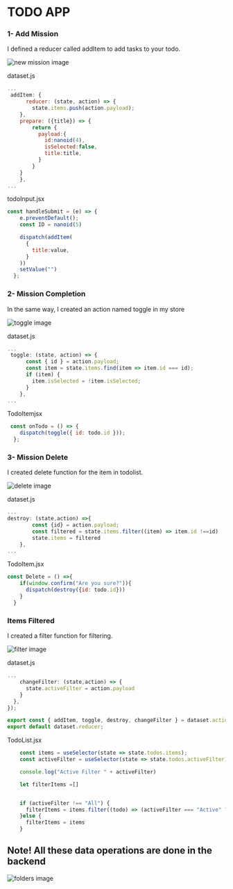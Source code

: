 # TODO APP

### 1- Add Mission

I defined a reducer called addItem to add tasks to your todo.

![new mission image](./todo%20app/Image/newMission.png)


dataset.js
```javascript
...
 addItem: {
      reducer: (state, action) => {
        state.items.push(action.payload);
    },
    prepare: ({title}) => {
        return {
          payload:{
            id:nanoid(4),
            isSelected:false,
            title:title,
          }
        }
    }
    },
...
```

todoInput.jsx
```javascript
const handleSubmit = (e) => {
    e.preventDefault();
    const ID = nanoid(5)

    dispatch(addItem(
      {
        title:value,
      }
    ))
    setValue("")
  };
```

### 2- Mission Completion

In the same way, I created an action named toggle in my store

![toggle image](./todo%20app/Image/toggle.png)

dataset.js
```javascript
...
 toggle: (state, action) => {
      const { id } = action.payload;
      const item = state.items.find(item => item.id === id);
      if (item) {
        item.isSelected = !item.isSelected;
      }
    },
...
```
TodoItemjsx
```javascript
 const onTodo = () => {
    dispatch(toggle({ id: todo.id }));
  };
```

### 3- Mission Delete

I created delete function for the item in todolist.

![delete image](./todo%20app/Image/delete.png)

dataset.js
```javascript
...
destroy: (state,action) =>{
        const {id} = action.payload;
        const filtered = state.items.filter((item) => item.id !==id)
        state.items = filtered
    },
...
```
TodoItem.jsx
```javascript
const Delete = () =>{
    if(window.confirm("Are you sure?")){
      dispatch(destroy({id: todo.id}))
    }
  }
```

### Items Filtered

I created a filter function for filtering.

![filter image](./todo%20app/Image/filter.png)

dataset.js

```javascript
...
    changeFilter: (state,action) => {
      state.activeFilter = action.payload
    }
  },
});

export const { addItem, toggle, destroy, changeFilter } = dataset.actions;
export default dataset.reducer;
```

TodoList.jsx
```javascript
    const items = useSelector(state => state.todos.items);
    const activeFilter = useSelector(state => state.todos.activeFilter);

    console.log("Active Filter " + activeFilter)

    let filterItems =[]


    if (activeFilter !== "All") {
      filterItems = items.filter((todo) => (activeFilter === "Active" ? todo.isSelected === false && todo : todo.isSelected === true && todo));
    }else {
      filterItems = items
    }
```

## Note! All these data operations are done in the backend

![folders image](./todo%20app/Image/image.png)